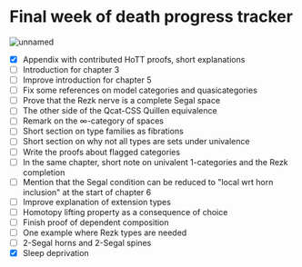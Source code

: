 # Final week of death progress tracker

![unnamed](https://github.com/user-attachments/assets/5b698828-3fb1-42ef-9237-6ff345d71d2c)

- [x] Appendix with contributed HoTT proofs, short explanations
- [ ] Introduction for chapter 3
- [ ] Improve introduction for chapter 5
- [ ] Fix some references on model categories and quasicategories
- [ ] Prove that the Rezk nerve is a complete Segal space
- [ ] The other side of the Qcat-CSS Quillen equivalence
- [ ] Remark on the $\infty$-category of spaces
- [ ] Short section on type families as fibrations
- [ ] Short section on why not all types are sets under univalence
- [ ] Write the proofs about flagged categories
- [ ] In the same chapter, short note on univalent 1-categories and the Rezk completion
- [ ] Mention that the Segal condition can be reduced to "local wrt horn inclusion" at the start of chapter 6
- [ ] Improve explanation of extension types
- [ ] Homotopy lifting property as a consequence of choice
- [ ] Finish proof of dependent composition
- [ ] One example where Rezk types are needed
- [ ] 2-Segal horns and 2-Segal spines
- [x] Sleep deprivation
